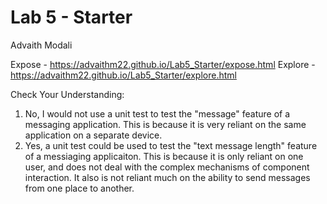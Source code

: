 # Lab 5 - Starter
Advaith Modali

Expose - https://advaithm22.github.io/Lab5_Starter/expose.html
Explore - https://advaithm22.github.io/Lab5_Starter/explore.html



Check Your Understanding:

1. No, I would not use a unit test to test the "message" feature of a messaging application. This is because it is very reliant on the same application on a separate device.
2. Yes, a unit test could be used to test the "text message length" feature of a messiaging applicaiton. This is because it is only reliant on one user, and does not deal with the complex mechanisms of component interaction. It also is not reliant much on the ability to send messages from one place to another. 

